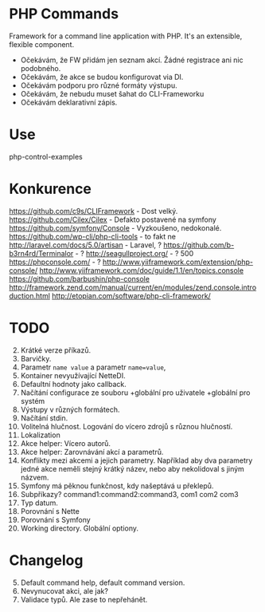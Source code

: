 PHP Commands
============

Framework for a command line application with PHP. It's an extensible,
flexible component.

* Očekávám, že FW přidám jen seznam akcí. Žádné registrace ani nic podobného.
* Očekávám, že akce se budou konfigurovat via DI.
* Očekávám podporu pro různé formáty výstupu.
* Očekávám, že nebudu muset šahat do CLI-Frameworku
* Očekávám deklarativní zápis.

# Use
php-control-examples


# Konkurence

https://github.com/c9s/CLIFramework - Dost velký.
https://github.com/Cilex/Cilex - Defakto postavené na symfony
https://github.com/symfony/Console - Vyzkoušeno, nedokonalé.
https://github.com/wp-cli/php-cli-tools - to fakt ne
http://laravel.com/docs/5.0/artisan - Laravel, ?
https://github.com/b-b3rn4rd/Terminalor - ?
http://seagullproject.org/ - ? 500
https://phpconsole.com/ - ?
http://www.yiiframework.com/extension/php-console/
http://www.yiiframework.com/doc/guide/1.1/en/topics.console
https://github.com/barbushin/php-console
http://framework.zend.com/manual/current/en/modules/zend.console.introduction.html
http://etopian.com/software/php-cli-framework/


# TODO
2.	Krátké verze příkazů.
3.	Barvičky.
6.	Parametr `name value` a parametr `name=value`,
7.	Kontainer nevyužívající NetteDI.
8.	Defaultní hodnoty jako callback.
9.	Načítání configurace ze souboru +globální pro uživatele +globální pro systém
10.	Výstupy v různých formátech.
11.	Načítání stdin.
12.	Volitelná hlučnost. Logování do vícero zdrojů s různou hlučností.
11.	Lokalization
12.	Akce helper: Vícero autorů.
13.	Akce helper: Zarovnávání akcí a parametrů.
14. Konflikty mezi akcemi a jejich parametry. Například aby dva parametry jedné akce neměli stejný krátký název, nebo aby nekolidoval s jiným názvem.
15.	Symfony má pěknou funkčnost, kdy našeptává u překlepů.
16.	Subpříkazy? command1:command2:command3, com1 com2 com3
17.	Typ datum.
18.	Porovnání s Nette
19.	Porovnání s Symfony
20.	Working directory. Globální optiony.


# Changelog
5.	Default command help, default command version.
1.	Nevynucovat akci, ale jak?
4.	Validace typů. Ale zase to nepřehánět.

